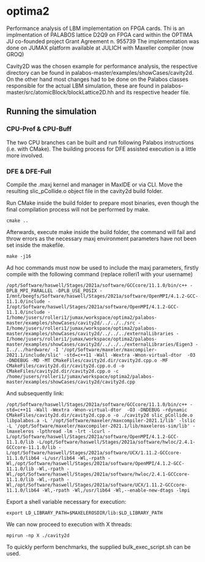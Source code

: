 # optima2
Performance analysis of LBM implementation on FPGA cards.
Thi is an implmentation of PALABOS lattice D2Q9 on FPGA card within the OPTIMA JU co-founded project Grant Agreement n. 955739
The implementation was done on JUMAX platform available at JULICH with Maxeller compiler (now GROQ) 

Cavity2D was the chosen example for performance analysis, the respective directory can be found in palabos-master/examples/showCases/cavity2d.
On the other hand most changes had to be done on the Palabos classes responsible for the actual LBM simulation, these are found in palabos-master/src/atomicBlock/blockLattice2D.hh and its respective header file.

## Running the simulation
### CPU-Prof & CPU-Buff
The two CPU branches can be built and run following Palabos instructions (i.e. with CMake). 
The building process for DFE assisted execution is a little more involved.
### DFE & DFE-Full
Compile the .maxj kernel and manager in MaxIDE or via CLI. Move the resulting slic_pCollide.o object file in the cavity2d build folder.

Run CMake inside the build folder to prepare most binaries, even though the final compilation process will not be performed by make.
```
cmake ..
```
Afterwards, execute make inside the build folder, the command will fail and throw errors as the necessary maxj environment parameters have not been set inside the makefile.
```
make -j16
```
Ad hoc commands must now be used to include the maxj parameters, firstly compile with the following command (replace rolleri1 with your username)
```
/opt/Software/haswell/Stages/2021a/software/GCCcore/11.1.0/bin/c++ -DPLB_MPI_PARALLEL -DPLB_USE_POSIX -I/mnt/beegfs/Software/haswell/Stages/2021a/software/OpenMPI/4.1.2-GCC-11.1.0/include -I/opt/Software/haswell/Stages/2021a/software/OpenMPI/4.1.2-GCC-11.1.0/include -I/home/jusers/rolleri1/jumax/workspace/optima2/palabos-master/examples/showCases/cavity2d/../../../src -I/home/jusers/rolleri1/jumax/workspace/optima2/palabos-master/examples/showCases/cavity2d/../../../externalLibraries -I/home/jusers/rolleri1/jumax/workspace/optima2/palabos-master/examples/showCases/cavity2d/../../../externalLibraries/Eigen3 -I../../hardware/ -I '/opt/Software/maxeler/maxcompiler-2021.1/include/slic' -std=c++11 -Wall -Wextra -Wnon-virtual-dtor  -O3 -DNDEBUG -MD -MT CMakeFiles/cavity2d.dir/cavity2d.cpp.o -MF CMakeFiles/cavity2d.dir/cavity2d.cpp.o.d -o CMakeFiles/cavity2d.dir/cavity2d.cpp.o -c /home/jusers/rolleri1/jumax/workspace/optima2/palabos-master/examples/showCases/cavity2d/cavity2d.cpp
```
And subsequently link:
```
/opt/Software/haswell/Stages/2021a/software/GCCcore/11.1.0/bin/c++ -std=c++11 -Wall -Wextra -Wnon-virtual-dtor  -O3 -DNDEBUG -rdynamic CMakeFiles/cavity2d.dir/cavity2d.cpp.o -o ./cavity2d slic_pCollide.o libpalabos.a -L '/opt/Software/maxeler/maxcompiler-2021.1/lib' -lslic -L '/opt/Software/maxeler/maxcompiler-2021.1/lib/maxeleros-sim/lib' -lmaxeleros -lpthread -lm -lrt -lcurl -L/opt/Software/haswell/Stages/2021a/software/OpenMPI/4.1.2-GCC-11.1.0/lib -L/opt/Software/haswell/Stages/2021a/software/hwloc/2.4.1-GCCcore-11.1.0/lib -L/opt/Software/haswell/Stages/2021a/software/UCX/1.11.2-GCCcore-11.1.0/lib64 -L/usr/lib64 -Wl,-rpath -Wl,/opt/Software/haswell/Stages/2021a/software/OpenMPI/4.1.2-GCC-11.1.0/lib -Wl,-rpath -Wl,/opt/Software/haswell/Stages/2021a/software/hwloc/2.4.1-GCCcore-11.1.0/lib -Wl,-rpath -Wl,/opt/Software/haswell/Stages/2021a/software/UCX/1.11.2-GCCcore-11.1.0/lib64 -Wl,-rpath -Wl,/usr/lib64 -Wl,--enable-new-dtags -lmpi
```
Export a shell variable necessary for execution:
```
export LD_LIBRARY_PATH=$MAXELEROSDIR/lib:$LD_LIBRARY_PATH
```
We can now proceed to execution with X threads:
```
mpirun -np X ./cavity2d
```
To quickly perform benchmarks, the supplied bulk_exec_script.sh can be used.
